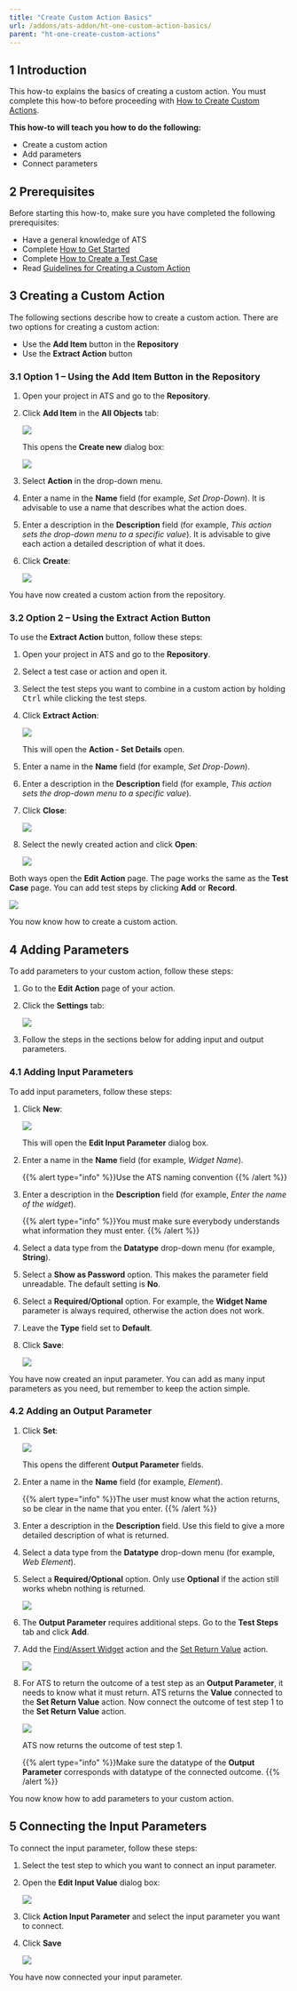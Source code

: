 ```yaml
---
title: "Create Custom Action Basics"
url: /addons/ats-addon/ht-one-custom-action-basics/
parent: "ht-one-create-custom-actions"
---
```


## 1 Introduction

This how-to explains the basics of creating a custom action. You must complete this how-to before proceeding with [How to Create Custom Actions](/addons/ats-addon/ht-one-create-custom-actions/).

**This how-to will teach you how to do the following:**

* Create a custom action
* Add parameters
* Connect parameters

## 2 Prerequisites

Before starting this how-to, make sure you have completed the following prerequisites:

* Have a general knowledge of ATS
* Complete [How to Get Started](/addons/ats-addon/ht-one-getting-started/)
* Complete [How to Create a Test Case](/addons/ats-addon/ht-one-create-a-test-case/)
* Read [Guidelines for Creating a Custom Action](/addons/ats-addon/ht-one-guidelines-custom-action/)

## 3 Creating a Custom Action

The following sections describe how to create a custom action. There are two options for creating a custom action:

* Use the **Add Item** button in the **Repository**
* Use the **Extract Action** button

### 3.1 Option 1 – Using the Add Item Button in the Repository

1. Open your project in ATS and go to the **Repository**.
2.  Click **Add Item** in the **All Objects** tab:
  
    ![](/attachments/addons/ats-addon//ht/ht-one/ht-one-create-custom-actions/ht-one-custom-action-basics/repository-add-item.png)

    This opens the **Create new** dialog box:
    
    ![](/attachments/addons/ats-addon//ht/ht-one/ht-one-create-custom-actions/ht-one-custom-action-basics/create-new-action-dialog.png)

3. Select **Action** in the drop-down menu.
4. Enter a name in the **Name** field (for example, *Set Drop-Down*). It is advisable to use a name that describes what the action does.
5. Enter a description in the **Description** field (for example, *This action sets the drop-down menu to a specific value*). It is advisable to give each action a detailed description of what it does.
6.  Click **Create**:
  
    ![](/attachments/addons/ats-addon//ht/ht-one/ht-one-create-custom-actions/ht-one-custom-action-basics/create-new-action-dialog-complete.png)

You have now created a custom action from the repository.

### 3.2 Option 2 – Using the Extract Action Button

To use the **Extract Action** button, follow these steps:

1.  Open your project in ATS and go to the **Repository**.
2.  Select a test case or action and open it.
3.  Select the test steps you want to combine in a custom action by holding <kbd>Ctrl</kbd> while clicking the test steps.
4.  Click **Extract Action**:
  
    ![](/attachments/addons/ats-addon//ht/ht-one/ht-one-create-custom-actions/ht-one-custom-action-basics/test-case-extract-action.png)

    This will open the **Action - Set Details** open.
5.  Enter a name in the **Name** field (for example, *Set Drop-Down*).
6.  Enter a description in the **Description** field (for example, *This action sets the drop-down menu to a specific value*).
7.  Click **Close**:
  
    ![](/attachments/addons/ats-addon//ht/ht-one/ht-one-create-custom-actions/ht-one-custom-action-basics/test-case-action-set-details.png)

8.  Select the newly created action and click **Open**:
  
    ![](/attachments/addons/ats-addon//ht/ht-one/ht-one-create-custom-actions/ht-one-custom-action-basics/test-case-open-new-action.png)

Both ways open the **Edit Action** page. The page works the same as the **Test Case** page. You can add test steps by clicking **Add** or **Record**.

![](/attachments/addons/ats-addon//ht/ht-one/ht-one-create-custom-actions/ht-one-custom-action-basics/edit-action-page-add-record.png)

You now know how to create a custom action.

## 4 Adding Parameters

To add parameters to your custom action, follow these steps:

1.  Go to the **Edit Action** page of your action.
2.  Click the **Settings** tab:
  
    ![](/attachments/addons/ats-addon//ht/ht-one/ht-one-create-custom-actions/ht-one-custom-action-basics/edit-action-page-settings.png)

3. Follow the steps in the sections below for adding input and output parameters.

### 4.1 Adding Input Parameters

To add input parameters, follow these steps:

1.  Click **New**:
  
    ![](/attachments/addons/ats-addon//ht/ht-one/ht-one-create-custom-actions/ht-one-custom-action-basics/edit-action-page-settings-new.png)

    This will open the **Edit Input Parameter** dialog box.

2.  Enter a name in the **Name** field (for example, *Widget Name*).

	{{% alert type="info" %}}Use the ATS naming convention
	{{% /alert %}}

3.  Enter a description in the **Description** field (for example, *Enter the name of the widget*).

	{{% alert type="info" %}}You must make sure everybody understands what information they must enter.
	{{% /alert %}}
  
4.  Select a data type from the **Datatype** drop-down menu (for example, **String**).
5.  Select a **Show as Password** option. This makes the parameter field unreadable. The default setting is **No**.
6.  Select a **Required/Optional** option. For example, the **Widget Name** parameter is always required, otherwise the action does not work.
7.  Leave the **Type** field set to **Default**.
8.  Click **Save**:
  
    ![](/attachments/addons/ats-addon//ht/ht-one/ht-one-create-custom-actions/ht-one-custom-action-basics/new-action-edit-input-parameter.png)

You have now created an input parameter. You can add as many input parameters as you need, but remember to keep the action simple.

### 4.2 Adding an Output Parameter

1.  Click **Set**:
  
    ![](/attachments/addons/ats-addon//ht/ht-one/ht-one-create-custom-actions/ht-one-custom-action-basics/edit-action-page-settings-set.png)

    This opens the different **Output Parameter** fields.

2.  Enter a name in the **Name** field (for example, *Element*).

	{{% alert type="info" %}}The user must know what the action returns, so be clear in the name that you enter.
	{{% /alert %}}
  
3.  Enter a description in the **Description** field. Use this field to give a more detailed description of what is returned.
4.  Select a data type from the **Datatype** drop-down menu (for example, *Web Element*).
5.  Select a **Required/Optional** option. Only use **Optional** if the action still works whebn nothing is returned.
  
    ![](/attachments/addons/ats-addon//ht/ht-one/ht-one-create-custom-actions/ht-one-custom-action-basics/new-action-output-parameter-complete.png)

6.  The **Output Parameter** requires additional steps. Go to the **Test Steps** tab and click **Add**.
7.  Add the [Find/Assert Widget](/addons/ats-addon/rg-one-findassert-widget/) action and the [Set Return Value](/addons/ats-addon/rg-one-set-return-value/) action.

  
    ![](/attachments/addons/ats-addon//ht/ht-one/ht-one-create-custom-actions/ht-one-custom-action-basics/output-parameter-actions.png)

8.  For ATS to return the outcome of a test step as an **Output Parameter**, it needs to know what it must return. ATS returns the **Value** connected to the **Set Return Value** action. Now connect the outcome of test step 1 to the **Set Return Value** action.
  
	![](/attachments/addons/ats-addon//ht/ht-one/ht-one-create-custom-actions/ht-one-custom-action-basics/set-return-value-parameter.png)

	ATS now returns the outcome of test step 1.
  
	{{% alert type="info" %}}Make sure the datatype of the **Output Parameter** corresponds with datatype of the connected outcome.
	{{% /alert %}}

You now know how to add parameters to your custom action.

## 5 Connecting the Input Parameters

To connect the input parameter, follow these steps:

1.  Select the test step to which you want to connect an input parameter.
2.  Open the **Edit Input Value** dialog box:
  
    ![](/attachments/addons/ats-addon//ht/ht-one/ht-one-create-custom-actions/ht-one-custom-action-basics/edit-value-input-dialog.png)

3.  Click **Action Input Parameter** and select the input parameter you want to connect.
4.  Click **Save**
  
    ![](/attachments/addons/ats-addon//ht/ht-one/ht-one-create-custom-actions/ht-one-custom-action-basics/action-input-parameter-edit.png)

You have now connected your input parameter.

